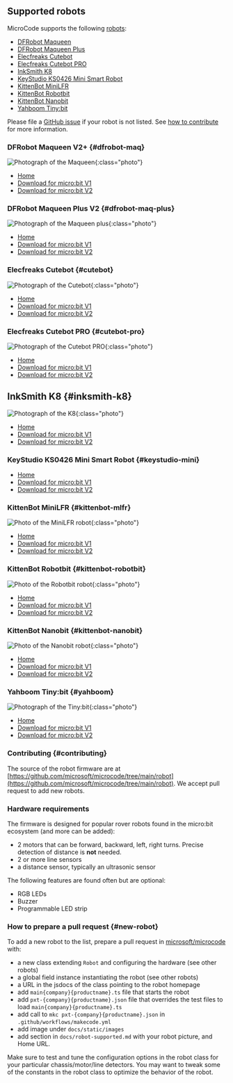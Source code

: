 ## Supported robots

MicroCode supports the following [robots](./robot.md):

-   [DFRobot Maqueen](#dfrobot-maq)
-   [DFRobot Maqueen Plus](#dfrobot-maq-plus)
-   [Elecfreaks Cutebot](#cutebot)
-   [Elecfreaks Cutebot PRO](#cutebot-pro)
-   [InkSmith K8](#inksmith-k8)
-   [KeyStudio KS0426 Mini Smart Robot](#keystudio-mini)
-   [KittenBot MiniLFR](#kittenbot-mlfr)
-   [KittenBot Robotbit](#kittenbot-robotbit)
-   [KittenBot Nanobit](#kittenbot-nanobit)
-   [Yahboom Tiny:bit](#yahboom)

Please file a [GitHub issue](https://github.com/microsoft/microcode/issues?q=is%3Aissue+is%3Aopen+label%3Arobot) if your robot is not listed.
See [how to contribute](#contributing) for more information.

### DFRobot Maqueen V2+ {#dfrobot-maq}

![Photograph of the Maqueen](./images/maqueen.jpeg){:class="photo"}

-   [Home](https://wiki.dfrobot.com/micro_Maqueen_for_micro_bit_SKU_ROB0148-EN)
-   [Download for micro:bit V1](https://microsoft.github.io/microbit-robot/assets/robot-dfrobot-maqueen-for-microbit-v1.hex)
-   [Download for micro:bit V2](https://microsoft.github.io/microbit-robot/assets/robot-dfrobot-maqueen-for-microbit-v2.hex)

### DFRobot Maqueen Plus V2 {#dfrobot-maq-plus}

![Photograph of the Maqueen plus](./images/dfrobotmaqueenplusv2.jpg){:class="photo"}

-   [Home](https://www.dfrobot.com/product-2026.html)
-   [Download for micro:bit V1](https://microsoft.github.io/microbit-robot/assets/robot-dfrobot-maqueen-plus-for-microbit-v1.hex)
-   [Download for micro:bit V2](https://microsoft.github.io/microbit-robot/assets/robot-dfrobot-maqueen-plus-for-microbit-v2.hex)

### Elecfreaks Cutebot {#cutebot}

![Photograph of the Cutebot](./images/cutebot.jpeg){:class="photo"}

-   [Home](https://www.elecfreaks.com/micro-bit-smart-cutebot.html)
-   [Download for micro:bit V1](https://microsoft.github.io/microbit-robot/assets/robot-elecfreaks-cutebot-for-microbit-v1.hex)
-   [Download for micro:bit V2](https://microsoft.github.io/microbit-robot/assets/robot-elecfreaks-cutebot-for-microbit-v2.hex)

### Elecfreaks Cutebot PRO {#cutebot-pro}

![Photograph of the Cutebot PRO](./images/cutebotpro.jpeg){:class="photo"}

-   [Home](https://shop.elecfreaks.com/products/elecfreaks-smart-cutebot-pro-v2-programming-robot-car-for-micro-bit)
-   [Download for micro:bit V1](https://microsoft.github.io/microbit-robot/assets/robot-elecfreaks-cutebotpro-for-microbit-v1.hex)
-   [Download for micro:bit V2](https://microsoft.github.io/microbit-robot/assets/robot-elecfreaks-cutebotpro-for-microbit-v2.hex)

## InkSmith K8 {#inksmith-k8}

![Photograph of the K8](./images/inksmithk8.webp){:class="photo"}

-   [Home](https://www.inksmith.ca/products/k8-robotics-kit)
-   [Download for micro:bit V1](https://microsoft.github.io/microbit-robot/assets/robot-inksmith-k8-for-microbit-v1.hex)
-   [Download for micro:bit V2](https://microsoft.github.io/microbit-robot/assets/robot-inksmith-k8-for-microbit-v2.hex)

### KeyStudio KS0426 Mini Smart Robot {#keystudio-mini}

-   [Home](https://wiki.keyestudio.com/KS0426_Keyestudio_Micro%EF%BC%9Abit_Mini_Smart_Robot_Car_Kit_V2)
-   [Download for micro:bit V1](https://microsoft.github.io/microbit-robot/assets/robot-keystudio-minismartrobot-for-microbit-v1.hex)
-   [Download for micro:bit V2](https://microsoft.github.io/microbit-robot/assets/robot-keystudio-minismartrobot-for-microbit-v2.hex)

### KittenBot MiniLFR {#kittenbot-mlfr}

![Photo of the MiniLFR robot](./images/minilfr.png){:class="photo"}

-   [Home](https://www.kittenbot.cc/products/kittenbot-minilfr-programmable-robot-car-kit-for-microbit)
-   [Download for micro:bit V1](https://microsoft.github.io/microbit-robot/assets/robot-kittenbot-minilfr-for-microbit-v1.hex)
-   [Download for micro:bit V2](https://microsoft.github.io/microbit-robot/assets/robot-kittenbot-minilfr-for-microbit-v2.hex)

### KittenBot Robotbit {#kittenbot-robotbit}

![Photo of the Robotbit robot](./images/robotbit.webp){:class="photo"}

-   [Home](https://www.kittenbot.cc/products/robotbit-robotics-expansion-board-for-micro-bit)
-   [Download for micro:bit V1](https://microsoft.github.io/microbit-robot/assets/robot-kittenbot-robotbit-for-microbit-v1.hex)
-   [Download for micro:bit V2](https://microsoft.github.io/microbit-robot/assets/robot-kittenbot-robotbit-for-microbit-v2.hex)

### KittenBot Nanobit {#kittenbot-nanobit}

![Photo of the Nanobit robot](./images/nanobit.webp){:class="photo"}

-   [Home](https://www.kittenbot.cc/products/kittenbot-nanobit-with-kb-link-downloader-for-makecode-python-and-arduino-programming)
-   [Download for micro:bit V1](https://microsoft.github.io/microbit-robot/assets/robot-kittenbot-nanobit-for-microbit-v1.hex)
-   [Download for micro:bit V2](https://microsoft.github.io/microbit-robot/assets/robot-kittenbot-nanobit-for-microbit-v2.hex)

### Yahboom Tiny:bit {#yahboom}

![Photograph of the Tiny:bit](./images/tinybit.jpeg){:class="photo"}

-   [Home](http://www.yahboom.net/study/Tiny:bit)
-   [Download for micro:bit V1](https://microsoft.github.io/microbit-robot/assets/robot-yahboom-tinybit-for-microbit-v1.hex)
-   [Download for micro:bit V2](https://microsoft.github.io/microbit-robot/assets/robot-yahboom-tinybit-for-microbit-v2.hex)

### Contributing {#contributing}

The source of the robot firmware are at [https://github.com/microsoft/microcode/tree/main/robot](https://github.com/microsoft/microcode/tree/main/robot). We accept pull request to add new robots.

### Hardware requirements

The firmware is designed for popular rover robots found in the micro:bit ecosystem
(and more can be added):

-   2 motors that can be forward, backward, left, right turns. Precise detection of distance is **not** needed.
-   2 or more line sensors
-   a distance sensor, typically an ultrasonic sensor

The following features are found often but are optional:

-   RGB LEDs
-   Buzzer
-   Programmable LED strip

### How to prepare a pull request {#new-robot}

To add a new robot to the list, prepare a pull request in [microsoft/microcode](https://github.com/microsoft/microcode) with:

-   a new class extending `Robot` and configuring the hardware (see other robots)
-   a global field instance instantiating the robot (see other robots)
-   a URL in the jsdocs of the class pointing to the robot homepage
-   add `main{company}{productname}.ts` file that starts the robot
-   add `pxt-{company}{productname}.json` file that overrides the test files to load `main{company}{productname}.ts`
-   add call to `mkc pxt-{company}{productname}.json` in `.github/workflows/makecode.yml`
-   add image under `docs/static/images`
-   add section in `docs/robot-supported.md` with your robot picture, and Home URL.

Make sure to test and tune the configuration options in the robot class for your particular
chassis/motor/line detectors. You may want to tweak some of the constants in the robot class to optimize the behavior of the robot.
